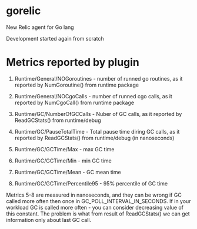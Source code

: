 gorelic
=======

New Relic agent for Go lang

Development started again from scratch



Metrics reported by plugin
====================================
1. Runtime/General/NOGoroutines - number of runned go routines, as it reported by NumGoroutine() from runtime package
2. Runtime/General/NOCgoCalls - number of runned cgo calls, as it reported by NumCgoCall() from runtime package

3. Runtime/GC/NumberOfGCCalls - Nuber of GC calls, as it reported by ReadGCStats() from runtime/debug 
4. Runtime/GC/PauseTotalTime - Total pause time diring GC calls, as it reported by ReadGCStats() from runtime/debug (in nanoseconds)

5. Runtime/GC/GCTime/Max - max GC time
6. Runtime/GC/GCTime/Min - min GC time
7. Runtime/GC/GCTime/Mean - GC mean time
8. Runtime/GC/GCTime/Percentile95 - 95% percentile of GC time

Metrics 5-8 are measured in nanoseconds, and they can be wrong if GC called more often then once in GC_POLL_INTERVAL_IN_SECONDS. 
If in your workload GC is called more often - you can consider decreasing value of this constant. 
The problem is what from result of ReadGCStats() we can get information only about last GC call. 